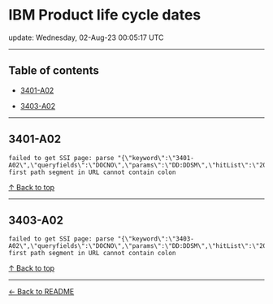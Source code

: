 # IBM Product life cycle dates

update: Wednesday, 02-Aug-23 00:05:17 UTC

---

## Table of contents


- [3401-A02](#3401-a02)

- [3403-A02](#3403-a02)


---





## 3401-A02

```
failed to get SSI page: parse "{\"keyword\":\"3401-A02\",\"queryfields\":\"DOCNO\",\"params\":\"DD:DDSM\",\"hitList\":\"20\",\"country\":\"ASP:TW\",\"fr\":\"0\",\"mppefsrt\":\"2\"}": first path segment in URL cannot contain colon
```



[↑ Back to top](#table-of-contents)

---





## 3403-A02

```
failed to get SSI page: parse "{\"keyword\":\"3403-A02\",\"queryfields\":\"DOCNO\",\"params\":\"DD:DDSM\",\"hitList\":\"20\",\"country\":\"ASP:TW\",\"fr\":\"0\",\"mppefsrt\":\"2\"}": first path segment in URL cannot contain colon
```



[↑ Back to top](#table-of-contents)

---



[← Back to README](./README.md)